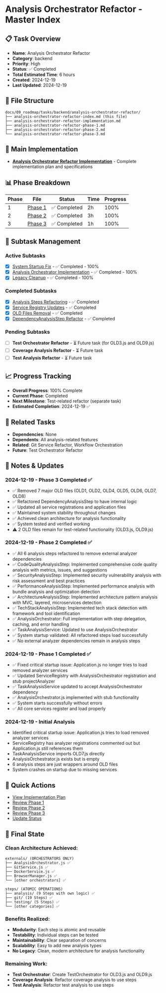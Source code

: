 # Analysis Orchestrator Refactor - Master Index

## 📋 Task Overview
- **Name**: Analysis Orchestrator Refactor
- **Category**: backend
- **Priority**: High
- **Status**: ✅ Completed
- **Total Estimated Time**: 6 hours
- **Created**: 2024-12-19
- **Last Updated**: 2024-12-19

## 📁 File Structure
```
docs/09_roadmap/tasks/backend/analysis-orchestrator-refactor/
├── analysis-orchestrator-refactor-index.md (this file)
├── analysis-orchestrator-refactor-implementation.md
├── analysis-orchestrator-refactor-phase-1.md
├── analysis-orchestrator-refactor-phase-2.md
└── analysis-orchestrator-refactor-phase-3.md
```

## 🎯 Main Implementation
- **[Analysis Orchestrator Refactor Implementation](./analysis-orchestrator-refactor-implementation.md)** - Complete implementation plan and specifications

## 📊 Phase Breakdown
| Phase | File | Status | Time | Progress |
|-------|------|--------|------|----------|
| 1 | [Phase 1](./analysis-orchestrator-refactor-phase-1.md) | ✅ Completed | 2h | 100% |
| 2 | [Phase 2](./analysis-orchestrator-refactor-phase-2.md) | ✅ Completed | 3h | 100% |
| 3 | [Phase 3](./analysis-orchestrator-refactor-phase-3.md) | ✅ Completed | 1h | 100% |

## 🔄 Subtask Management
### Active Subtasks
- [x] [System Startup Fix](./analysis-orchestrator-refactor-phase-1.md) - ✅ Completed - 100%
- [x] [Analysis Orchestrator Implementation](./analysis-orchestrator-refactor-phase-2.md) - ✅ Completed - 100%
- [x] [Legacy Cleanup](./analysis-orchestrator-refactor-phase-3.md) - ✅ Completed - 100%

### Completed Subtasks
- [x] [Analysis Steps Refactoring](./analysis-orchestrator-refactor-phase-2.md) - ✅ Completed
- [x] [Service Registry Updates](./analysis-orchestrator-refactor-phase-2.md) - ✅ Completed
- [x] [OLD Files Removal](./analysis-orchestrator-refactor-phase-3.md) - ✅ Completed
- [x] [DependencyAnalysisStep Refactor](./analysis-orchestrator-refactor-phase-3.md) - ✅ Completed

### Pending Subtasks
- [ ] **Test Orchestrator Refactor** - ⏳ Future task (for OLD3.js and OLD9.js)
- [ ] **Coverage Analysis Refactor** - ⏳ Future task
- [ ] **Test Analysis Refactor** - ⏳ Future task

## 📈 Progress Tracking
- **Overall Progress**: 100% Complete
- **Current Phase**: Completed
- **Next Milestone**: Test-related refactor (separate task)
- **Estimated Completion**: 2024-12-19 ✅

## 🔗 Related Tasks
- **Dependencies**: None
- **Dependents**: All analysis-related features
- **Related**: Git Service Refactor, Workflow Orchestration
- **Future**: Test Orchestrator Refactor

## 📝 Notes & Updates

### 2024-12-19 - Phase 3 Completed ✅
- ✅ Removed 7 major OLD files (OLD1, OLD2, OLD4, OLD5, OLD6, OLD7, OLD8)
- ✅ Refactored DependencyAnalysisStep to have internal logic
- ✅ Updated all service registrations and application files
- ✅ Maintained system stability throughout changes
- ✅ Achieved clean architecture for analysis functionality
- ✅ System tested and verified working
- ⚠️ 2 OLD files remain for test-related functionality (OLD3.js, OLD9.js)

### 2024-12-19 - Phase 2 Completed ✅
- ✅ All 6 analysis steps refactored to remove external analyzer dependencies
- ✅ CodeQualityAnalysisStep: Implemented comprehensive code quality analysis with metrics, issues, and suggestions
- ✅ SecurityAnalysisStep: Implemented security vulnerability analysis with risk assessment and best practices
- ✅ PerformanceAnalysisStep: Implemented performance analysis with bundle analysis and optimization detection
- ✅ ArchitectureAnalysisStep: Implemented architecture pattern analysis with MVC, layered, microservices detection
- ✅ TechStackAnalysisStep: Implemented tech stack detection with framework and tool identification
- ✅ AnalysisOrchestrator: Full implementation with step delegation, caching, and error handling
- ✅ TaskAnalysisService: Updated to use AnalysisOrchestrator
- ✅ System startup validated: All refactored steps load successfully
- ✅ No external analyzer dependencies remain in analysis steps

### 2024-12-19 - Phase 1 Completed ✅
- ✅ Fixed critical startup issue: Application.js no longer tries to load removed analyzer services
- ✅ Updated ServiceRegistry with AnalysisOrchestrator registration and stub projectAnalyzer
- ✅ TaskAnalysisService updated to accept AnalysisOrchestrator dependency
- ✅ AnalysisOrchestrator.js implemented with stub functionality
- ✅ System starts successfully without errors
- ✅ All core services register and load properly

### 2024-12-19 - Initial Analysis
- Identified critical startup issue: Application.js tries to load removed analyzer services
- ServiceRegistry has analyzer registrations commented out but Application.js still references them
- TaskAnalysisService imports OLD7.js directly
- AnalysisOrchestrator.js exists but is empty
- 6 analysis steps are just wrappers around OLD files
- System crashes on startup due to missing services

## 🚀 Quick Actions
- [View Implementation Plan](./analysis-orchestrator-refactor-implementation.md)
- [Review Phase 1](./analysis-orchestrator-refactor-phase-1.md)
- [Review Phase 2](./analysis-orchestrator-refactor-phase-2.md)
- [Review Phase 3](./analysis-orchestrator-refactor-phase-3.md)
- [Update Status](#notes--updates)

## 🎉 Final State

### Clean Architecture Achieved:
```
externals/ (ORCHESTRATORS ONLY)
├── AnalysisOrchestrator.js ✅
├── GitService.js ✅
├── DockerService.js ✅
├── BrowserManager.js ✅
└── [other orchestrators] ✅

steps/ (ATOMIC OPERATIONS)
├── analysis/ (9 Steps with own logic) ✅
├── git/ (19 Steps) ✅
├── testing/ (5 Steps) ✅
└── [other categories] ✅
```

### Benefits Realized:
- **Modularity**: Each step is atomic and reusable
- **Testability**: Individual steps can be tested
- **Maintainability**: Clear separation of concerns
- **Scalability**: Easy to add new analysis types
- **No Legacy**: Clean, modern architecture for analysis functionality

### Remaining Work:
- **Test Orchestrator**: Create TestOrchestrator for OLD3.js and OLD9.js
- **Coverage Analysis**: Refactor coverage analysis to use steps
- **Test Analysis**: Refactor test analysis to use steps 